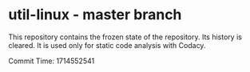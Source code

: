 # util-linux - master branch

This repository contains the frozen state of the repository.
Its history is cleared. It is used only for static code
analysis with Codacy.

Commit Time: 1714552541